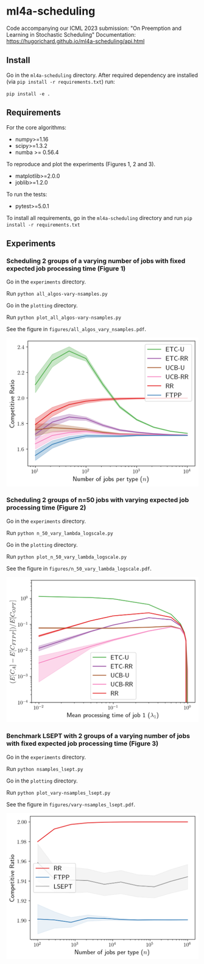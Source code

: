 # ml4a-scheduling
Code accompanying our ICML 2023 submission: "On Preemption and Learning in Stochastic Scheduling"
Documentation: https://hugorichard.github.io/ml4a-scheduling/api.html

## Install 

Go in the `ml4a-scheduling` directory.
After required dependency are installed (via `pip install -r requirements.txt`) run:

`pip install -e .`

## Requirements

For the core algorithms:

- numpy>=1.16
- scipy>=1.3.2
- numba >= 0.56.4

To reproduce and plot the experiments (Figures 1, 2 and 3).

- matplotlib>=2.0.0
- joblib>=1.2.0

To run the tests:

- pytest>=5.0.1

To install all requirements, go in the `ml4a-scheduling` directory and run
`pip install -r requirements.txt`


## Experiments

### Scheduling 2 groups of a varying number of jobs with fixed expected job processing time (Figure 1)
Go in the `experiments` directory.

Run `python all_algos-vary-nsamples.py`

Go in the `plotting` directory.

Run `python plot_all_algos-vary-nsamples.py`

See the figure in `figures/all_algos_vary_nsamples.pdf`.

![Figure 1](./figures/all_algos_vary_nsamples.png)


### Scheduling 2 groups of n=50 jobs with varying expected job processing time (Figure 2)
Go in the `experiments` directory.

Run `python n_50_vary_lambda_logscale.py`

Go in the `plotting` directory.

Run `python plot_n_50_vary_lambda_logscale.py`

See the figure in `figures/n_50_vary_lambda_logscale.pdf`.

![Figure 2](./figures/n_50_vary_lambda_logscale.png)

### Benchmark LSEPT with 2 groups of a varying number of jobs with fixed expected job processing time (Figure 3)
Go in the `experiments` directory.

Run `python nsamples_lsept.py`

Go in the `plotting` directory.

Run `python plot_vary-nsamples_lsept.py`

See the figure in `figures/vary-nsamples_lsept.pdf`.

![Figure 3](./figures/vary-nsamples_lsept.png)